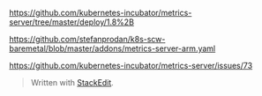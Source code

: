 
https://github.com/kubernetes-incubator/metrics-server/tree/master/deploy/1.8%2B

https://github.com/stefanprodan/k8s-scw-baremetal/blob/master/addons/metrics-server-arm.yaml

https://github.com/kubernetes-incubator/metrics-server/issues/73

> Written with [StackEdit](https://stackedit.io/).
<!--stackedit_data:
eyJoaXN0b3J5IjpbMTMzODMxMDc0LDc1NDA0NTc2MF19
-->